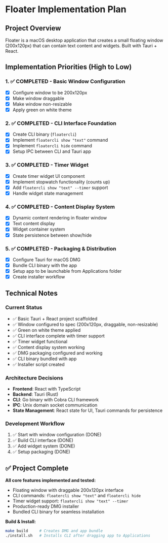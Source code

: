 # Floater Implementation Plan

## Project Overview
Floater is a macOS desktop application that creates a small floating window (200x120px) that can contain text content and widgets. Built with Tauri + React.

## Implementation Priorities (High to Low)

### 1. ✅ **COMPLETED** - Basic Window Configuration
- [x] Configure window to be 200x120px
- [x] Make window draggable
- [x] Make window non-resizable
- [x] Apply green on white theme

### 2. ✅ **COMPLETED** - CLI Interface Foundation
- [x] Create CLI binary (`floatercli`)
- [x] Implement `floatercli show "text"` command
- [x] Implement `floatercli hide` command
- [x] Setup IPC between CLI and Tauri app

### 3. ✅ **COMPLETED** - Timer Widget
- [x] Create timer widget UI component
- [x] Implement stopwatch functionality (counts up)
- [x] Add `floatercli show "text" --timer` support
- [x] Handle widget state management

### 4. ✅ **COMPLETED** - Content Display System
- [x] Dynamic content rendering in floater window
- [x] Text content display
- [x] Widget container system
- [x] State persistence between show/hide

### 5. ✅ **COMPLETED** - Packaging & Distribution
- [x] Configure Tauri for macOS DMG
- [x] Bundle CLI binary with the app
- [x] Setup app to be launchable from Applications folder
- [x] Create installer workflow

## Technical Notes

### Current Status
- ✅ Basic Tauri + React project scaffolded
- ✅ Window configured to spec (200x120px, draggable, non-resizable)
- ✅ Green on white theme applied
- ✅ CLI interface complete with timer support
- ✅ Timer widget functional
- ✅ Content display system working
- ✅ DMG packaging configured and working
- ✅ CLI binary bundled with app
- ✅ Installer script created

### Architecture Decisions
- **Frontend**: React with TypeScript
- **Backend**: Tauri (Rust)
- **CLI**: Go binary with Cobra CLI framework
- **IPC**: Unix domain socket communication
- **State Management**: React state for UI, Tauri commands for persistence

### Development Workflow
1. ✅ Start with window configuration (DONE)
2. ✅ Build CLI interface (DONE)
3. ✅ Add widget system (DONE)
4. ✅ Setup packaging (DONE)

## ✅ Project Complete

**All core features implemented and tested:**
- Floating window with draggable 200x120px interface
- CLI commands: `floatercli show "text"` and `floatercli hide`
- Timer widget support: `floatercli show "text" --timer`
- Production-ready DMG installer
- Bundled CLI binary for seamless installation

**Build & Install:**
```bash
make build     # Creates DMG and app bundle
./install.sh   # Installs CLI after dragging app to Applications
```